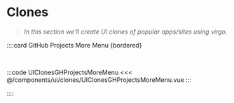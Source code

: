 # Clones

> _In this section we'll create UI clones of popular apps/sites using virgo._

::::card GitHub Projects More Menu {bordered}

<br>

:::code UIClonesGHProjectsMoreMenu
<<< @/components/ui/clones/UIClonesGHProjectsMoreMenu.vue
:::

::::

